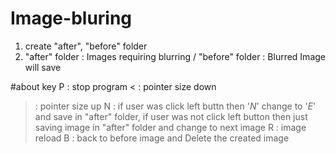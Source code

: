# Image-bluring

1. create "after", "before" folder
2. "after" folder : Images requiring blurring  / "before" folder : Blurred Image will save


#about key
P : stop program
< : pointer size down
> : pointer size up
N : if user was click left buttn then '_N_' change to '_E_' and save in "after" folder, if user was not click left button then just saving image in "after" folder and change to next image
R : image reload
B : back to before image and Delete the created image


